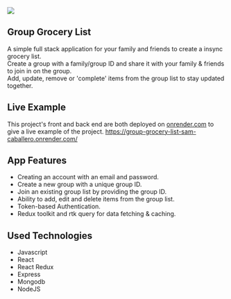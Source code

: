 


<img src="https://sam-caballero-deleon-portfolio-one.vercel.app/_next/image?url=%2F_next%2Fstatic%2Fmedia%2Fgroup-app.ee104f84.gif&w=640&q=75"/>

## Group Grocery List
A simple full stack application for your family and friends to create a insync grocery list. <br/>
Create a group with a family/group ID and share it with your family & friends to join in on the group.<br/>
Add, update, remove or 'complete' items from the group list to stay updated together.

## Live Example 
This project's front and back end are both deployed on <a href="https://render.com/">onrender.com</a> to give a live example of the project.
<a href="https://group-grocery-list-sam-caballero.onrender.com/">https://group-grocery-list-sam-caballero.onrender.com/</a>

## App Features
<ul>
  <li>Creating an account with an email and password.</li>
  <li>Create a new group with a unique group ID.</li>
  <li>Join an existing group list by providing the group ID.</li>
  <li>Ability to add, edit and delete items from the group list.</li>
  <li>Token-based Authentication.</li>
  <li>Redux toolkit and rtk query for data fetching & caching.</li>
</ul>

## Used Technologies
<ul>
  <li>Javascript</li>
  <li>React</li>
  <li>React Redux</li>
  <li>Express</li>
  <li>Mongodb</li>
  <li>NodeJS</li>
</ul>
